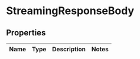 # StreamingResponseBody

## Properties
Name | Type | Description | Notes
------------ | ------------- | ------------- | -------------
